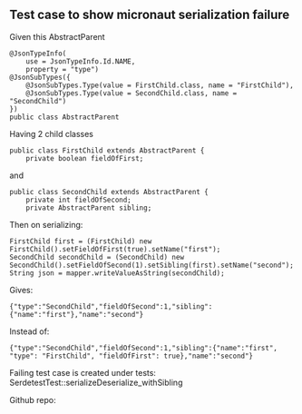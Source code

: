 ## Test case to show micronaut serialization failure

Given this AbstractParent
```
@JsonTypeInfo(
    use = JsonTypeInfo.Id.NAME,
    property = "type")
@JsonSubTypes({
    @JsonSubTypes.Type(value = FirstChild.class, name = "FirstChild"),
    @JsonSubTypes.Type(value = SecondChild.class, name = "SecondChild")
})
public class AbstractParent
```
Having 2 child classes
```
public class FirstChild extends AbstractParent {
    private boolean fieldOfFirst;
```
and
```
public class SecondChild extends AbstractParent {
    private int fieldOfSecond;
    private AbstractParent sibling;
```
Then on serializing:
```
FirstChild first = (FirstChild) new FirstChild().setFieldOfFirst(true).setName("first");
SecondChild secondChild = (SecondChild) new SecondChild().setFieldOfSecond(1).setSibling(first).setName("second");
String json = mapper.writeValueAsString(secondChild);
```
Gives:
```
{"type":"SecondChild","fieldOfSecond":1,"sibling":{"name":"first"},"name":"second"}
```
Instead of:
```
{"type":"SecondChild","fieldOfSecond":1,"sibling":{"name":"first", "type": "FirstChild", "fieldOfFirst": true},"name":"second"}
```

Failing test case is created under tests:
SerdetestTest::serializeDeserialize_withSibling

Github repo: []()
